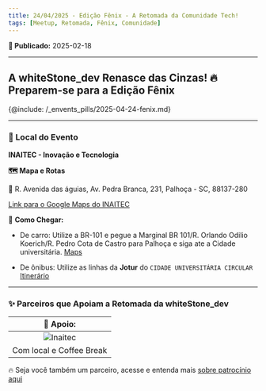 ```yaml
---
title: 24/04/2025 - Edição Fênix - A Retomada da Comunidade Tech!
tags: [Meetup, Retomada, Fênix, Comunidade]
---
```


**📅 Publicado:** 2025-02-18

---

## A whiteStone_dev Renasce das Cinzas! 🔥 Preparem-se para a Edição Fênix

{@include: /_envents_pills/2025-04-24-fenix.md}

---

### 🏢 Local do Evento

**INAITEC - Inovação e Tecnologia**

**🗺️ Mapa e Rotas**

📍 R. Avenida das águias, Av. Pedra Branca, 231, Palhoça - SC, 88137-280

[Link para o Google Maps do INAITEC](https://maps.app.goo.gl/YN57VzadmgnQC9s28)

🚗 **Como Chegar:**

- De carro: Utilize a BR-101 e pegue a Marginal BR 101/R. Orlando Odilio Koerich/R. Pedro Cota de Castro para Palhoça e siga ate a Cidade universitária. [Maps](https://maps.app.goo.gl/YN57VzadmgnQC9s28)

- De ônibus: Utilize as linhas da **Jotur** do `CIDADE UNIVERSITÁRIA CIRCULAR` [Itinerário](https://www.jotur.com.br/horarios/palhoca,1/cidade-universitaria-pedra-branca,50#heading-4-162~692353)

---

### ✨ Parceiros que Apoiam a Retomada da whiteStone_dev

|                 🤝 Apoio:                 |
| :---------------------------------------: |
| ![Inaitec](/img/inaitec_logo_3_small.png) |
|         Com local e Coffee Break          |

🔥 Seja você também um parceiro, acesse e entenda mais [sobre patrocínio aqui](/eventos/patrocinio)
